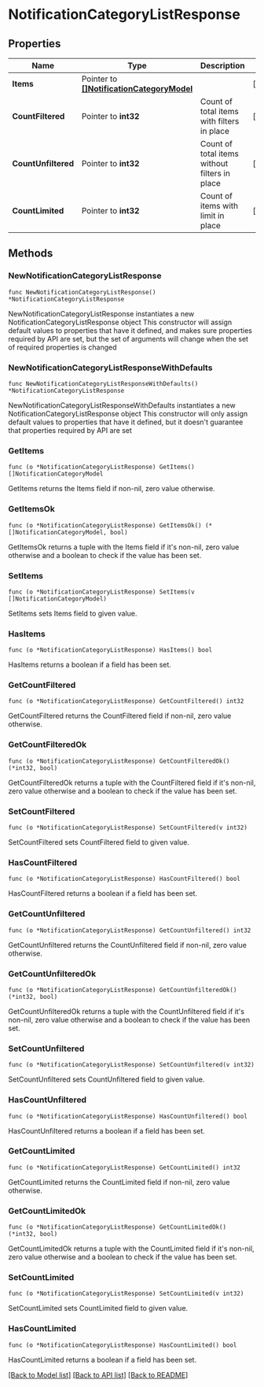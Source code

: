 # NotificationCategoryListResponse

## Properties

Name | Type | Description | Notes
------------ | ------------- | ------------- | -------------
**Items** | Pointer to [**[]NotificationCategoryModel**](NotificationCategoryModel.md) |  | [optional] 
**CountFiltered** | Pointer to **int32** | Count of total items with filters in place | [optional] 
**CountUnfiltered** | Pointer to **int32** | Count of total items without filters in place | [optional] 
**CountLimited** | Pointer to **int32** | Count of items with limit in place | [optional] 

## Methods

### NewNotificationCategoryListResponse

`func NewNotificationCategoryListResponse() *NotificationCategoryListResponse`

NewNotificationCategoryListResponse instantiates a new NotificationCategoryListResponse object
This constructor will assign default values to properties that have it defined,
and makes sure properties required by API are set, but the set of arguments
will change when the set of required properties is changed

### NewNotificationCategoryListResponseWithDefaults

`func NewNotificationCategoryListResponseWithDefaults() *NotificationCategoryListResponse`

NewNotificationCategoryListResponseWithDefaults instantiates a new NotificationCategoryListResponse object
This constructor will only assign default values to properties that have it defined,
but it doesn't guarantee that properties required by API are set

### GetItems

`func (o *NotificationCategoryListResponse) GetItems() []NotificationCategoryModel`

GetItems returns the Items field if non-nil, zero value otherwise.

### GetItemsOk

`func (o *NotificationCategoryListResponse) GetItemsOk() (*[]NotificationCategoryModel, bool)`

GetItemsOk returns a tuple with the Items field if it's non-nil, zero value otherwise
and a boolean to check if the value has been set.

### SetItems

`func (o *NotificationCategoryListResponse) SetItems(v []NotificationCategoryModel)`

SetItems sets Items field to given value.

### HasItems

`func (o *NotificationCategoryListResponse) HasItems() bool`

HasItems returns a boolean if a field has been set.

### GetCountFiltered

`func (o *NotificationCategoryListResponse) GetCountFiltered() int32`

GetCountFiltered returns the CountFiltered field if non-nil, zero value otherwise.

### GetCountFilteredOk

`func (o *NotificationCategoryListResponse) GetCountFilteredOk() (*int32, bool)`

GetCountFilteredOk returns a tuple with the CountFiltered field if it's non-nil, zero value otherwise
and a boolean to check if the value has been set.

### SetCountFiltered

`func (o *NotificationCategoryListResponse) SetCountFiltered(v int32)`

SetCountFiltered sets CountFiltered field to given value.

### HasCountFiltered

`func (o *NotificationCategoryListResponse) HasCountFiltered() bool`

HasCountFiltered returns a boolean if a field has been set.

### GetCountUnfiltered

`func (o *NotificationCategoryListResponse) GetCountUnfiltered() int32`

GetCountUnfiltered returns the CountUnfiltered field if non-nil, zero value otherwise.

### GetCountUnfilteredOk

`func (o *NotificationCategoryListResponse) GetCountUnfilteredOk() (*int32, bool)`

GetCountUnfilteredOk returns a tuple with the CountUnfiltered field if it's non-nil, zero value otherwise
and a boolean to check if the value has been set.

### SetCountUnfiltered

`func (o *NotificationCategoryListResponse) SetCountUnfiltered(v int32)`

SetCountUnfiltered sets CountUnfiltered field to given value.

### HasCountUnfiltered

`func (o *NotificationCategoryListResponse) HasCountUnfiltered() bool`

HasCountUnfiltered returns a boolean if a field has been set.

### GetCountLimited

`func (o *NotificationCategoryListResponse) GetCountLimited() int32`

GetCountLimited returns the CountLimited field if non-nil, zero value otherwise.

### GetCountLimitedOk

`func (o *NotificationCategoryListResponse) GetCountLimitedOk() (*int32, bool)`

GetCountLimitedOk returns a tuple with the CountLimited field if it's non-nil, zero value otherwise
and a boolean to check if the value has been set.

### SetCountLimited

`func (o *NotificationCategoryListResponse) SetCountLimited(v int32)`

SetCountLimited sets CountLimited field to given value.

### HasCountLimited

`func (o *NotificationCategoryListResponse) HasCountLimited() bool`

HasCountLimited returns a boolean if a field has been set.


[[Back to Model list]](../README.md#documentation-for-models) [[Back to API list]](../README.md#documentation-for-api-endpoints) [[Back to README]](../README.md)


